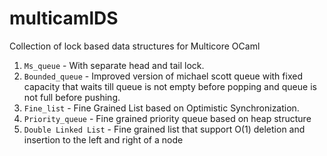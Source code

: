 # multicamlDS

Collection of lock based data structures for Multicore OCaml

1) `Ms_queue` - With separate head and tail lock.
2) `Bounded_queue` - Improved version of michael scott queue with fixed capacity that waits till queue is not empty before popping and queue is not full before pushing.
3) `Fine_list` - Fine Grained List based on Optimistic Synchronization.
4) `Priority_queue` - Fine grained priority queue based on heap structure
5) `Double Linked List` - Fine grained list that support O(1) deletion and insertion to the left and right of a node